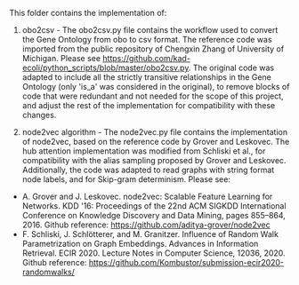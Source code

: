 This folder contains the implementation of:

1. obo2csv - The obo2csv.py file contains the workflow used to convert the Gene Ontology from obo to csv format. The reference code was imported from the public repository of Chengxin Zhang of University of Michigan. Please see https://github.com/kad-ecoli/python_scripts/blob/master/obo2csv.py. The original code was adapted to include all the strictly transitive relationships in the Gene Ontology (only 'is_a' was considered in the original), to remove blocks of code that were redundant and not needed for the scope of this project, and adjust the rest of the implementation for compatibility with these changes.

2. node2vec algorithm - The node2vec.py file contains the implementation of node2vec, based on the reference code by Grover and Leskovec. The hub attention implementation was modified from Schliski et al., for compatibility with the alias sampling proposed by Grover and Leskovec. Additionally, the code was adapted to read graphs with string format node labels, and for Skip-gram determinism. Please see: 

* A. Grover and J. Leskovec. node2vec: Scalable Feature Learning for Networks. KDD '16: Proceedings of the 22nd ACM SIGKDD International Conference on Knowledge Discovery and Data Mining, pages 855–864, 2016. Github reference: https://github.com/aditya-grover/node2vec
* F. Schliski, J. Schlötterer, and M. Granitzer. Influence of Random Walk Parametrization on Graph Embeddings. Advances in Information Retrieval. ECIR 2020. Lecture Notes in Computer Science, 12036, 2020. Github reference: https://github.com/Kombustor/submission-ecir2020-randomwalks/


